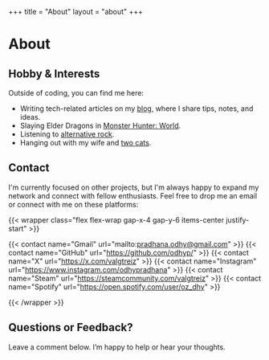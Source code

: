 +++
title = "About"
layout = "about"
+++

# About

## Hobby & Interests

Outside of coding, you can find me here:

- Writing tech-related articles on my [blog], where I share tips, notes, and ideas.
- Slaying Elder Dragons in [Monster Hunter: World].
- Listening to [alternative rock].
- Hanging out with my wife and [two cats].

[blog]: /blog
[Monster Hunter: World]: https://www.monsterhunter.com/world/
[alternative rock]: https://open.spotify.com/playlist/37i9dQZF1DX9GRpeH4CL0S
[two cats]: https://www.instagram.com/tuna_thekitty/

## Contact

I'm currently focused on other projects, but I'm always happy to expand my network and connect with fellow enthusiasts. Feel free to drop me an email or connect with me on these platforms:

{{< wrapper class="flex flex-wrap gap-x-4 gap-y-6 items-center justify-start" >}}

{{< contact name="Gmail" url="mailto:pradhana.odhy@gmail.com" >}}
{{< contact name="GitHub" url="https://github.com/odhyp/" >}}
{{< contact name="X" url="https://x.com/valgtreiz" >}}
{{< contact name="Instagram" url="https://www.instagram.com/odhypradhana" >}}
{{< contact name="Steam" url="https://steamcommunity.com/valgtreiz" >}}
{{< contact name="Spotify" url="https://open.spotify.com/user/oz_dhy" >}}

{{< /wrapper >}}

## Questions or Feedback?

Leave a comment below. I’m happy to help or hear your thoughts.
